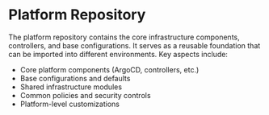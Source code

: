 # Platform Repository

The platform repository contains the core infrastructure components, controllers, and base configurations. It serves as a reusable foundation that can be imported into different environments. Key aspects include:

- Core platform components (ArgoCD, controllers, etc.)
- Base configurations and defaults
- Shared infrastructure modules
- Common policies and security controls
- Platform-level customizations

